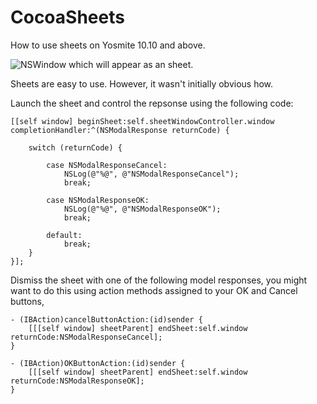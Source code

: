 CocoaSheets
===========

How to use sheets on Yosmite 10.10 and above.

![NSWindow which will appear as an sheet.](http://i.stack.imgur.com/Io0yY.png)

Sheets are easy to use. However, it wasn't initially obvious how.

Launch the sheet and control the repsonse using the following code:

    [[self window] beginSheet:self.sheetWindowController.window completionHandler:^(NSModalResponse returnCode) {
        
        switch (returnCode) {
                
            case NSModalResponseCancel:
                NSLog(@"%@", @"NSModalResponseCancel");
                break;
                
            case NSModalResponseOK:
                NSLog(@"%@", @"NSModalResponseOK");
                break;
                
            default:
                break;
        }
    }];

Dismiss the sheet with one of the following model responses, you might want to do this using action methods assigned to your OK and Cancel buttons,

    - (IBAction)cancelButtonAction:(id)sender {
        [[[self window] sheetParent] endSheet:self.window returnCode:NSModalResponseCancel];
    }
    
    - (IBAction)OKButtonAction:(id)sender {
        [[[self window] sheetParent] endSheet:self.window returnCode:NSModalResponseOK];
    }
